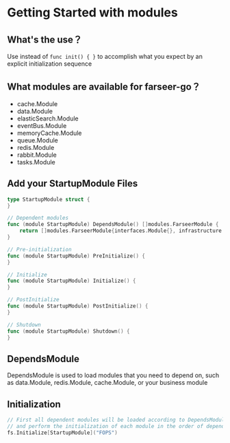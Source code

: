 # Getting Started with modules

## What's the use？
Use instead of `func init() { }` to accomplish what you expect by an explicit initialization sequence

## What modules are available for farseer-go？
* cache.Module
* data.Module
* elasticSearch.Module
* eventBus.Module
* memoryCache.Module
* queue.Module
* redis.Module
* rabbit.Module
* tasks.Module

## Add your StartupModule Files
```go
type StartupModule struct {
}

// Dependent modules
func (module StartupModule) DependsModule() []modules.FarseerModule {
    return []modules.FarseerModule{interfaces.Module{}, infrastructure.Module{}}
}

// Pre-initialization
func (module StartupModule) PreInitialize() {
}

// Initialize
func (module StartupModule) Initialize() {
}

// PostInitialize
func (module StartupModule) PostInitialize() {
}

// Shutdown
func (module StartupModule) Shutdown() {
}
```

## DependsModule
DependsModule is used to load modules that you need to depend on, such as data.Module, redis.Module, cache.Module, or your business module

## Initialization
```go
// First all dependent modules will be loaded according to DependsModule's dependencies.
// and perform the initialization of each module in the order of dependency
fs.Initialize[StartupModule]("FOPS")
```
